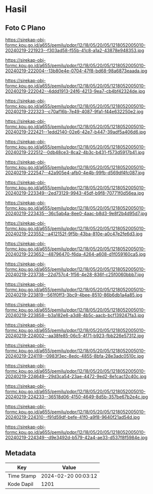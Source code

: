 # Hasil

## Foto C Plano

https://sirekap-obj-formc.kpu.go.id/a655/pemilu/pdpr/12/18/05/20/05/1218052005010-20240219-221923--f303ad58-f55b-41c8-a1a2-43878e948353.jpg

https://sirekap-obj-formc.kpu.go.id/a655/pemilu/pdpr/12/18/05/20/05/1218052005010-20240219-222004--13b80e4e-0704-47f8-bd68-98a6873eaada.jpg

https://sirekap-obj-formc.kpu.go.id/a655/pemilu/pdpr/12/18/05/20/05/1218052005010-20240219-222042--4ddd1913-24f6-4213-9ea7-cb4bf42324de.jpg

https://sirekap-obj-formc.kpu.go.id/a655/pemilu/pdpr/12/18/05/20/05/1218052005010-20240219-222323--c70af16b-7e49-4087-9fa1-f44e632250e2.jpg

https://sirekap-obj-formc.kpu.go.id/a655/pemilu/pdpr/12/18/05/20/05/1218052005010-20240219-222421--1edd2140-02e6-42e7-b447-39adf5a406d6.jpg

https://sirekap-obj-formc.kpu.go.id/a655/pemilu/pdpr/12/18/05/20/05/1218052005010-20240219-222512--0db48ce3-8ca2-4b3c-b431-f573d5917b41.jpg

https://sirekap-obj-formc.kpu.go.id/a655/pemilu/pdpr/12/18/05/20/05/1218052005010-20240219-222547--42a905e4-afb0-4e4b-99fb-d569df4fc087.jpg

https://sirekap-obj-formc.kpu.go.id/a655/pemilu/pdpr/12/18/05/20/05/1218052005010-20240219-223349--2ed73129-9943-45df-b9f8-70771f0d56ea.jpg

https://sirekap-obj-formc.kpu.go.id/a655/pemilu/pdpr/12/18/05/20/05/1218052005010-20240219-223435--36c5ab4a-8ee0-4aac-b8d3-9e8f2b4d95d7.jpg

https://sirekap-obj-formc.kpu.go.id/a655/pemilu/pdpr/12/18/05/20/05/1218052005010-20240219-223552--a412152f-9f5b-43ba-810e-a0c47e2fe6d3.jpg

https://sirekap-obj-formc.kpu.go.id/a655/pemilu/pdpr/12/18/05/20/05/1218052005010-20240219-223652--48796470-f6da-4264-a608-d1f059160ca5.jpg

https://sirekap-obj-formc.kpu.go.id/a655/pemilu/pdpr/12/18/05/20/05/1218052005010-20240219-223738--22d757c4-1f56-4e28-836f-c25f0060bbb7.jpg

https://sirekap-obj-formc.kpu.go.id/a655/pemilu/pdpr/12/18/05/20/05/1218052005010-20240219-223819--561f0ff3-3bc9-4bee-8510-86b6db1a4a85.jpg

https://sirekap-obj-formc.kpu.go.id/a655/pemilu/pdpr/12/18/05/20/05/1218052005010-20240219-223858--b3a182e6-a3d8-4b5c-aacb-bcf139247fa3.jpg

https://sirekap-obj-formc.kpu.go.id/a655/pemilu/pdpr/12/18/05/20/05/1218052005010-20240219-224002--aa38fe85-06c5-4f71-b923-fbb226e57312.jpg

https://sirekap-obj-formc.kpu.go.id/a655/pemilu/pdpr/12/18/05/20/05/1218052005010-20240219-224119--0983f3ec-8edc-4855-8bfa-28e3adc0510c.jpg

https://sirekap-obj-formc.kpu.go.id/a655/pemilu/pdpr/12/18/05/20/05/1218052005010-20240219-224649--29d3ca54-23ae-4472-9ed2-8e1cac12c40c.jpg

https://sirekap-obj-formc.kpu.go.id/a655/pemilu/pdpr/12/18/05/20/05/1218052005010-20240219-224233--36518d06-4150-4649-8d5b-357be67b2e4c.jpg

https://sirekap-obj-formc.kpu.go.id/a655/pemilu/pdpr/12/18/05/20/05/1218052005010-20240219-224310--f91d59df-befe-41f0-a9f8-9640f21ad54d.jpg

https://sirekap-obj-formc.kpu.go.id/a655/pemilu/pdpr/12/18/05/20/05/1218052005010-20240219-224349--d9e3492d-b579-42a4-ae33-d537f8f5984e.jpg


## Metadata

| Key        | Value               |
| ---------- | ------------------- |
| Time Stamp | 2024-02-20 00:03:12 |
| Kode Dapil | 1201                |



